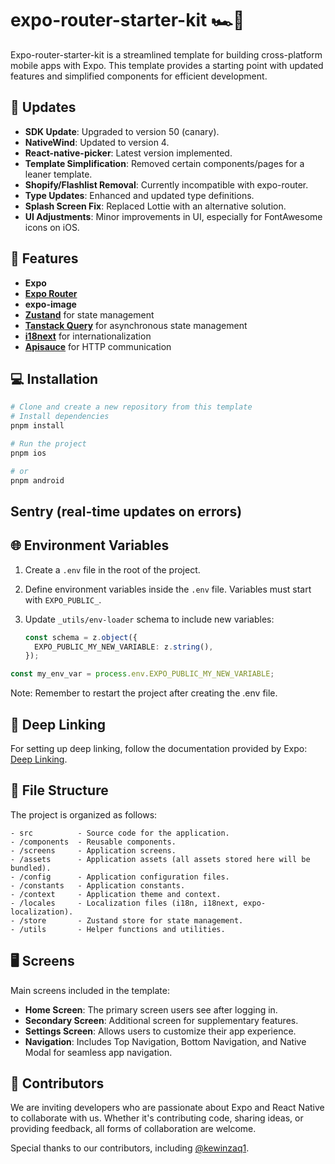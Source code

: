 # expo-router-starter-kit 🏎️📱

Expo-router-starter-kit is a streamlined template for building cross-platform mobile apps with Expo. This template provides a starting point with updated features and simplified components for efficient development.

## 🌟 Updates

- **SDK Update**: Upgraded to version 50 (canary).
- **NativeWind**: Updated to version 4.
- **React-native-picker**: Latest version implemented.
- **Template Simplification**: Removed certain components/pages for a leaner template.
- **Shopify/Flashlist Removal**: Currently incompatible with expo-router.
- **Type Updates**: Enhanced and updated type definitions.
- **Splash Screen Fix**: Replaced Lottie with an alternative solution.
- **UI Adjustments**: Minor improvements in UI, especially for FontAwesome icons on iOS.

## 🚀 Features

- **Expo**
- **[Expo Router](https://expo.github.io/router)**
- **expo-image**
- **[Zustand](https://github.com/pmndrs/zustand)** for state management
- **[Tanstack Query](https://tanstack.com/query/latest)** for asynchronous state management
- **[i18next](https://www.i18next.com/)** for internationalization
- **[Apisauce](https://github.com/infinitered/apisauce)** for HTTP communication

## 💻 Installation

```bash
# Clone and create a new repository from this template
# Install dependencies
pnpm install
```

```bash
# Run the project
pnpm ios
```

```bash
# or
pnpm android
```

## Sentry (real-time updates on errors)

## 🌐 Environment Variables

1. Create a `.env` file in the root of the project.
2. Define environment variables inside the `.env` file. Variables must start with `EXPO_PUBLIC_`.
3. Update `_utils/env-loader` schema to include new variables:

   ```typescript
   const schema = z.object({
     EXPO_PUBLIC_MY_NEW_VARIABLE: z.string(),
   });
   ```

```typescript
const my_env_var = process.env.EXPO_PUBLIC_MY_NEW_VARIABLE;
```

Note: Remember to restart the project after creating the .env file.

## 🔗 Deep Linking

For setting up deep linking, follow the documentation provided by Expo: [Deep Linking](https://docs.expo.dev/guides/deep-linking/).

## 📁 File Structure

The project is organized as follows:

```shell
- src          - Source code for the application.
- /components  - Reusable components.
- /screens     - Application screens.
- /assets      - Application assets (all assets stored here will be bundled).
- /config      - Application configuration files.
- /constants   - Application constants.
- /context     - Application theme and context.
- /locales     - Localization files (i18n, i18next, expo-localization).
- /store       - Zustand store for state management.
- /utils       - Helper functions and utilities.
```

## 🖥 Screens

Main screens included in the template:

- **Home Screen**: The primary screen users see after logging in.
- **Secondary Screen**: Additional screen for supplementary features.
- **Settings Screen**: Allows users to customize their app experience.
- **Navigation**: Includes Top Navigation, Bottom Navigation, and Native Modal for seamless app navigation.

## 👥 Contributors

We are inviting developers who are passionate about Expo and React Native to collaborate with us. Whether it's contributing code, sharing ideas, or providing feedback, all forms of collaboration are welcome.

Special thanks to our contributors, including [@kewinzaq1](https://github.com/kewinzaq1).
